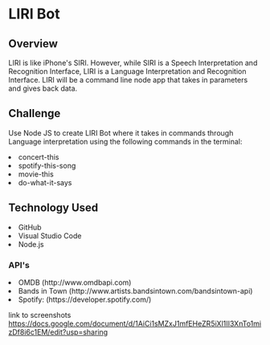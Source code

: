 <h1>LIRI Bot</h1>

<h2>Overview</h2>

LIRI is like iPhone's SIRI. However, while SIRI is a Speech Interpretation and Recognition Interface, LIRI is a Language Interpretation and Recognition Interface. LIRI will be a command line node app that takes in parameters and gives back data.

<h2>Challenge</h2>

Use Node JS to create LIRI Bot where it takes in commands through Language interpretation using the following commands in the terminal:

<li>concert-this</li>

<li>spotify-this-song</li>

<li>movie-this</li>

<li>do-what-it-says</li>
  
<h2>Technology Used</h2>

<li>GitHub</li>
<li>Visual Studio Code</li>
<li>Node.js</li>

<h3>API's</h3>
<li>OMDB (http://www.omdbapi.com)</li>
<li>Bands in Town (http://www.artists.bandsintown.com/bandsintown-api)</li>
<li>Spotify: (https://developer.spotify.com/)</li>
  
  













link to screenshots
https://docs.google.com/document/d/1AiCi1sMZxJ1mfEHeZR5iXl1II3XnTo1mizDf8i6c1EM/edit?usp=sharing
